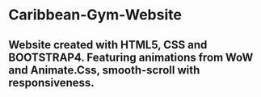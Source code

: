 # Caribbean-Gym-Website

## Website created with HTML5, CSS and BOOTSTRAP4. Featuring animations from WoW and Animate.Css, smooth-scroll with responsiveness.  
